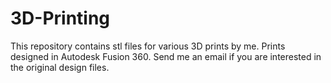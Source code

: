 # 3D-Printing
This repository contains stl files for various 3D prints by me. Prints designed in Autodesk Fusion 360. Send me an email if you are interested in the original design files.

